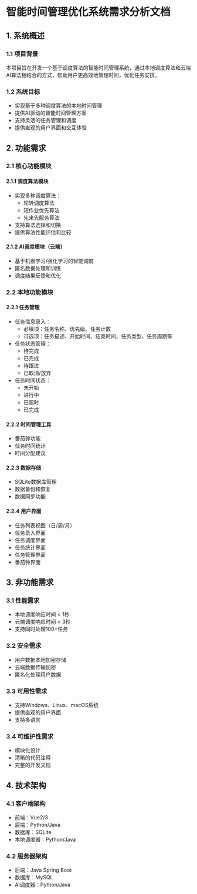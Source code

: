 # 智能时间管理优化系统需求分析文档

## 1. 系统概述

### 1.1 项目背景
本项目旨在开发一个基于调度算法的智能时间管理系统，通过本地调度算法和云端AI算法相结合的方式，帮助用户更高效地管理时间，优化任务安排。

### 1.2 系统目标
- 实现基于多种调度算法的本地时间管理
- 提供AI驱动的智能时间管理方案
- 支持灵活的任务管理和调度
- 提供直观的用户界面和交互体验

## 2. 功能需求

### 2.1 核心功能模块

#### 2.1.1 调度算法模块
- 实现多种调度算法：
  - 轮转调度算法
  - 短作业优先算法
  - 先来先服务算法
- 支持算法选择和切换
- 提供算法性能评估和比较

#### 2.1.2 AI调度模块（云端）
- 基于机器学习/强化学习的智能调度
- 匿名数据处理和训练
- 调度结果反馈和优化

### 2.2 本地功能模块

#### 2.2.1 任务管理
- 任务信息录入：
  - 必填项：任务名称、优先级、任务计数
  - 可选项：任务描述、开始时间、结束时间、任务类型、任务周期等
- 任务状态管理：
  - 待完成
  - 已完成
  - 待跟进
  - 已取消/放弃
- 任务时间状态：
  - 未开始
  - 进行中
  - 已超时
  - 已完成

#### 2.2.2 时间管理工具
- 番茄钟功能
- 任务时间统计
- 时间分配建议

#### 2.2.3 数据存储
- SQLite数据库管理
- 数据备份和恢复
- 数据同步功能

#### 2.2.4 用户界面
- 任务列表视图（日/周/月）
- 任务录入界面
- 任务调度界面
- 任务统计界面
- 任务管理界面
- 番茄钟界面

## 3. 非功能需求

### 3.1 性能需求
- 本地调度响应时间 < 1秒
- 云端调度响应时间 < 3秒
- 支持同时处理100+任务

### 3.2 安全需求
- 用户数据本地加密存储
- 云端数据传输加密
- 匿名化处理用户数据

### 3.3 可用性需求
- 支持Windows、Linux、macOS系统
- 提供直观的用户界面
- 支持多语言

### 3.4 可维护性需求
- 模块化设计
- 清晰的代码注释
- 完整的开发文档

## 4. 技术架构

### 4.1 客户端架构
- 前端：Vue2/3
- 后端：Python/Java
- 数据库：SQLite
- 本地调度器：Python/Java

### 4.2 服务器架构
- 后端：Java Spring Boot
- 数据库：MySQL
- AI调度器：Python/Java